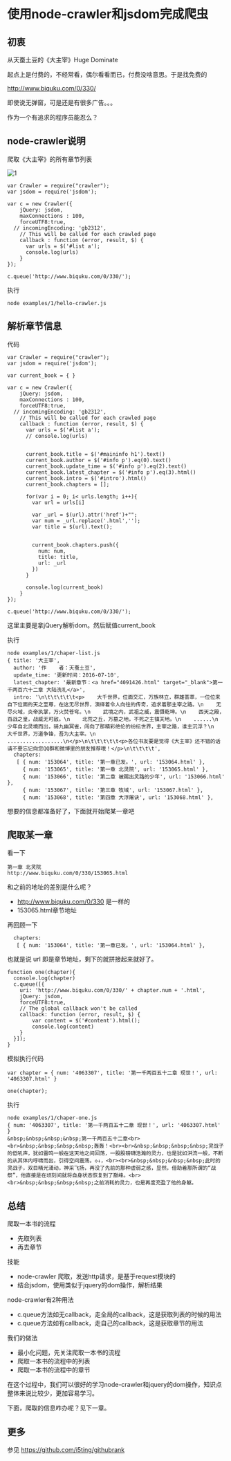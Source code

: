 # 使用node-crawler和jsdom完成爬虫

## 初衷

从天蚕土豆的《大主宰》Huge Dominate

起点上是付费的，不经常看，偶尔看看而已，付费没啥意思。于是找免费的

http://www.biquku.com/0/330/

即使说无弹窗，可是还是有很多广告。。。

作为一个有追求的程序员能忍么？

## node-crawler说明

爬取《大主宰》的所有章节列表

![1](images/1.png)


```
var Crawler = require("crawler");
var jsdom = require('jsdom');

var c = new Crawler({
    jQuery: jsdom,
    maxConnections : 100,
    forceUTF8:true,
  // incomingEncoding: 'gb2312',
    // This will be called for each crawled page
    callback : function (error, result, $) {
      var urls = $('#list a');
      console.log(urls)
    }
});

c.queue('http://www.biquku.com/0/330/');
```

执行

```
node examples/1/hello-crawler.js
```

## 解析章节信息

代码

```
var Crawler = require("crawler");
var jsdom = require('jsdom');

var current_book = { }

var c = new Crawler({
    jQuery: jsdom,
    maxConnections : 100,
    forceUTF8:true,
  // incomingEncoding: 'gb2312',
    // This will be called for each crawled page
    callback : function (error, result, $) {
      var urls = $('#list a');
      // console.log(urls)
      
      
      current_book.title = $('#maininfo h1').text()
      current_book.author = $('#info p').eq(0).text()
      current_book.update_time = $('#info p').eq(2).text()
      current_book.latest_chapter = $('#info p').eq(3).html()
      current_book.intro = $('#intro').html()
      current_book.chapters = [];

      for(var i = 0; i< urls.length; i++){
        var url = urls[i]
        
        var _url = $(url).attr('href')+"";
        var num = _url.replace('.html','');
        var title = $(url).text();


        current_book.chapters.push({
          num: num,
          title: title,
          url: _url
        })
      }
      
      console.log(current_book)
    }
});

c.queue('http://www.biquku.com/0/330/');
```

这里主要是拿jQuery解析dom。然后赋值current_book

执行

```
node examples/1/chaper-list.js
{ title: '大主宰',
  author: '作    者：天蚕土豆',
  update_time: '更新时间：2016-07-10',
  latest_chapter: '最新章节：<a href="4091426.html" target="_blank">第一千两百六十二章 大陆洗礼</a>',
  intro: '\n\t\t\t\t\t<p>    大千世界，位面交汇，万族林立，群雄荟萃，一位位来自下位面的天之至尊，在这无尽世界，演绎着令人向往的传奇，追求着那主宰之路。\n    无尽火域，炎帝执掌，万火焚苍穹。\n    武境之内，武祖之威，震慑乾坤。\n    西天之殿，百战之皇，战威无可敌。\n    北荒之丘，万墓之地，不死之主镇天地。\n    ......\n    少年自北灵境而出，骑九幽冥雀，闯向了那精彩绝伦的纷纭世界，主宰之路，谁主沉浮？\n    大千世界，万道争锋，吾为大主宰。\n    ..................\n</p>\n\t\t\t\t\t<p>各位书友要是觉得《大主宰》还不错的话请不要忘记向您QQ群和微博里的朋友推荐哦！</p>\n\t\t\t\t',
  chapters: 
   [ { num: '153064', title: '第一章已发。', url: '153064.html' },
     { num: '153065', title: '第一章 北灵院', url: '153065.html' },
     { num: '153066', title: '第二章 被踢出灵路的少年', url: '153066.html' },
     { num: '153067', title: '第三章 牧域', url: '153067.html' },
     { num: '153068', title: '第四章 大浮屠诀', url: '153068.html' },
```

想要的信息都准备好了，下面就开始爬某一章吧

## 爬取某一章

看一下

```
第一章 北灵院
http://www.biquku.com/0/330/153065.html
```

和之前的地址的差别是什么呢？

- http://www.biquku.com/0/330 是一样的
- 153065.html章节地址

再回顾一下

```
  chapters: 
   [ { num: '153064', title: '第一章已发。', url: '153064.html' },
```

也就是说 url 即是章节地址，剩下的就拼接起来就好了。


```
function one(chapter){
  console.log(chapter)
  c.queue([{
    uri: 'http://www.biquku.com/0/330/' + chapter.num + '.html',
    jQuery: jsdom,
    forceUTF8:true,
    // The global callback won't be called
    callback: function (error, result, $) {
        var content = $('#content').html();
        console.log(content)
    }
  }]);
}
```

模拟执行代码

```
var chapter = { num: '4063307', title: '第一千两百五十二章 现世！', url: '4063307.html' }

one(chapter);
```

执行

```
node examples/1/chaper-one.js
{ num: '4063307', title: '第一千两百五十二章 现世！', url: '4063307.html' }
&nbsp;&nbsp;&nbsp;&nbsp;第一千两百五十二章<br><br>&nbsp;&nbsp;&nbsp;&nbsp;轰轰！<br><br>&nbsp;&nbsp;&nbsp;&nbsp;灵战子的低吼声，犹如雷鸣一般在这天地之间回荡，一股股磅礴浩瀚的灵力，也是犹如洪流一般，不断的从其体内呼啸而出，引得空间震荡。◇↓，<br><br>&nbsp;&nbsp;&nbsp;&nbsp;此时的灵战子，双目精光涌动，神采飞扬，再没了先前的那种虚弱之感，显然，借助着那所谓的“战祭”，他直接是在顷刻间就将自身状态恢复到了巅峰。<br><br>&nbsp;&nbsp;&nbsp;&nbsp;之前消耗的灵力，也是再度充盈了他的身躯。
```

## 总结

爬取一本书的流程

- 先取列表
- 再去章节

技能

- node-crawler 爬取，发送http请求，是基于request模块的
- 结合jsdom，使用类似于jquery的dom操作，解析结果

node-crawler有2种用法

- c.queue方法如无callback，走全局的callback，这是获取列表的时候的用法
- c.queue方法如有callback，走自己的callback，这是获取章节的用法

我们的做法

- 最小化问题，先关注爬取一本书的流程
- 爬取一本书的流程中的列表
- 爬取一本书的流程中的章节

在这个过程中，我们可以很好的学习node-crawler和jquery的dom操作，知识点整体来说比较少，更加容易学习。

下面，爬取的信息咋办呢？见下一章。

## 更多

参见 https://github.com/i5ting/githubrank